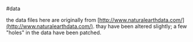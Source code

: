 #data

the data files here are originally from [http://www.naturalearthdata.com/](http://www.naturalearthdata.com/). thay have been altered slightly; a few "holes" in the data have been patched.